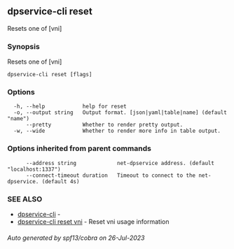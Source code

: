## dpservice-cli reset

Resets one of [vni]

### Synopsis

Resets one of [vni]

```
dpservice-cli reset [flags]
```

### Options

```
  -h, --help            help for reset
  -o, --output string   Output format. [json|yaml|table|name] (default "name")
      --pretty          Whether to render pretty output.
  -w, --wide            Whether to render more info in table output.
```

### Options inherited from parent commands

```
      --address string             net-dpservice address. (default "localhost:1337")
      --connect-timeout duration   Timeout to connect to the net-dpservice. (default 4s)
```

### SEE ALSO

* [dpservice-cli](dpservice-cli.md)	 - 
* [dpservice-cli reset vni](dpservice-cli_reset_vni.md)	 - Reset vni usage information

###### Auto generated by spf13/cobra on 26-Jul-2023
